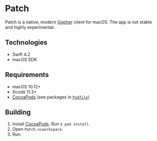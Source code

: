 # Patch

Patch is a native, modern [Gopher](https://en.wikipedia.org/wiki/Gopher_(protocol)) client for macOS. The app is not stable and highly experimental.

## Technologies

- Swift 4.2
- macOS SDK

## Requirements

- macOS 10.12+
- Xcode 11.3+
- [CocoaPods](https://cocoapods.org) (see packages in [`Podfile`](Podfile))

## Building

1. Install [CocoaPods](https://cocoapods.org). Run `$ pod install`. 
2. Open `Patch.xcworkspace`.
3. Run.
